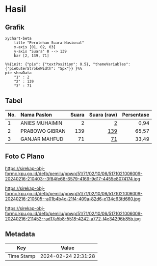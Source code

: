 # Hasil

## Grafik

```mermaid
xychart-beta
    title "Perolehan Suara Nasional"
    x-axis [01, 02, 03]
    y-axis "Suara" 0 --> 139
    bar [2, 139, 71]
```

```mermaid
%%{init: {"pie": {"textPosition": 0.5}, "themeVariables": {"pieOuterStrokeWidth": "5px"}} }%%
pie showData
    "1" : 2
    "2" : 139
    "3" : 71
```

## Tabel

| No. | Nama Paslon    | Suara | Suara (raw) | Persentase |
|:--- |:-------------- | -----:| -----------:| ----------:|
| 1   | ANIES MUHAIMIN | 2     | [2][p-1]    | 0,94       |
| 2   | PRABOWO GIBRAN | 139   | [139][p-2]  | 65,57      |
| 3   | GANJAR MAHFUD  | 71    | [71][p-3]   | 33,49      |


[p-1]: https://github.com/gigit-pemilu/pemilu-2024/blob/main/pilpres/hitung-suara/sub/51-bali/sub/71-kota-denpasar/sub/02-denpasar-timur/sub/1006-sumerta/sub/009-tps/sub/paslon-1.txt
[p-2]: https://github.com/gigit-pemilu/pemilu-2024/blob/main/pilpres/hitung-suara/sub/51-bali/sub/71-kota-denpasar/sub/02-denpasar-timur/sub/1006-sumerta/sub/009-tps/sub/paslon-2.txt
[p-3]: https://github.com/gigit-pemilu/pemilu-2024/blob/main/pilpres/hitung-suara/sub/51-bali/sub/71-kota-denpasar/sub/02-denpasar-timur/sub/1006-sumerta/sub/009-tps/sub/paslon-3.txt

## Foto C Plano

https://sirekap-obj-formc.kpu.go.id/defb/pemilu/ppwp/51/71/02/10/06/5171021006009-20240216-210403--3f84fe68-6579-4169-9d17-4455e8074174.jpg

https://sirekap-obj-formc.kpu.go.id/defb/pemilu/ppwp/51/71/02/10/06/5171021006009-20240216-210505--a01b4b4c-21f4-409a-82d6-e134c63fd660.jpg

https://sirekap-obj-formc.kpu.go.id/defb/pemilu/ppwp/51/71/02/10/06/5171021006009-20240216-211452--ad17a5b8-5518-4242-a772-f4e34296b85b.jpg


## Metadata

| Key        | Value               |
| ---------- | ------------------- |
| Time Stamp | 2024-02-24 22:31:28 |



